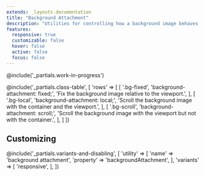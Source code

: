 ```yaml
---
extends: _layouts.documentation
title: "Background Attachment"
description: "Utilities for controlling how a background image behaves when scrolling."
features:
  responsive: true
  customizable: false
  hover: false
  active: false
  focus: false
---
```


@include('_partials.work-in-progress')

@include('_partials.class-table', [
  'rows' => [
    [
      '.bg-fixed',
      'background-attachment: fixed;',
      'Fix the background image relative to the viewport.',
    ],
    [
      '.bg-local',
      'background-attachment: local;',
      'Scroll the background image with the container and the viewport.',
    ],
    [
      '.bg-scroll',
      'background-attachment: scroll;',
      'Scroll the background image with the viewport but not with the container.',
    ],
  ]
])

## Customizing

@include('_partials.variants-and-disabling', [
    'utility' => [
        'name' => 'background attachment',
        'property' => 'backgroundAttachment',
    ],
    'variants' => [
        'responsive',
    ],
])
